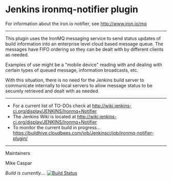 Jenkins ironmq-notifier plugin
===============

For information about the iron.io notifier, see http://www.iron.io/mq

***
This plugin uses the IronMQ messaging service to send status updates of build information into an enterprise level cloud based message queue.  The messages have FIFO ordering so they can be dealt with by different clients as needed.

Examples of use might be a "mobile device" reading with and dealing with certain types of queued message, information broadcasts, etc.

With this situation, there is no need for the Jenkins build server to communicate internally to local servers to allow message status to be securely retrieved and dealt with as needed.

***

* For a current list of TO-DOs check at  http://wiki.jenkins-ci.org/display/JENKINS/Ironmq+Notifier
* The Jenkins Wiki is located at http://wiki.jenkins-ci.org/display/JENKINS/Ironmq+Notifier
* To monitor the current build in progress... https://buildhive.cloudbees.com/job/Jenkinsci/job/ironmq-notifier-plugin/


***

Maintainers

Mike Caspar

*Build is currently....*
[![Build Status](https://buildhive.cloudbees.com/job/jenkinsci/job/ironmq-notifier-plugin/badge/icon)](https://buildhive.cloudbees.com/job/jenkinsci/job/ironmq-notifier-plugin/)





